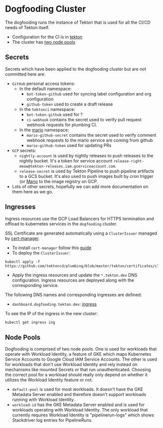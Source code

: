 # Dogfooding Cluster

The dogfooding runs the instance of Tekton that is used for all the CI/CD needs
of Tekton itself.

- Configuration for the CI is in [tekton](../tekton)
- The cluster has [two node pools](#node-pools)

## Secrets

Secrets which have been applied to the dogfooding cluster but are not committed here are:

- `GitHub` personal access tokens:
  - In the default namespace:
    - `bot-token-github` used for syncing label configuration and org configuration
    - `github-token` used to create a draft release
  - In the `tektonci` namespace:
    - `bot-token-github` used for ?
    - `ci-webhook` contains the secret used to verify pull request webhook requests for
      plumbing CI.
  - In the [mario](../mariobot) namespace:
    - `mario-github-secret` contains the secret used to verify comment webhook requests to
      the mario service are coming from github
    - `mario-github-token` used for updating PRs
- `GCP` secrets:
  - `nightly-account` is used by nightly releases to push releases
  to the nightly bucket. It's a token for service account
  `release-right-meow@tekton-releases.iam.gserviceaccount.com`.
  - `release-secret` is used by Tekton Pipeline to push pipeline artifacts to a
    GCS bucket. It's also used to push images built by cron trigger (or [Mario](../mariobot])
    to the image registry on GCP.
- Lots of other secrets, hopefully we can add more documentation on them
  here as we go.

## Ingresses

Ingress resources use the GCP Load Balancers for HTTPS termination and offload
to kubernetes services in the `dogfooding` cluster.

SSL Certificate are generated automatically using a `ClusterIssuer` managed by
[cert-manager](https://github.com/jetstack/cert-manager/).

- To install `cert-manager` follow this
  [guide](https://docs.cert-manager.io/en/latest/getting-started/)
- To deploy the `ClusterIssuer`:
```
kubectl apply -f https://github.com/tektoncd/plumbing/blob/master/tekton/certificates/clusterissuer.yaml
```
- Apply the ingress resources and update the `*.tekton.dev` DNS configuration.
  Ingress resources are deployed along with the corresponding service.

The following DNS names and corresponding ingresses are defined:
- `dashboard.dogfooding.tekton.dev`: [ingress](https://github.com/tektoncd/plumbing/blob/master/tekton/cd/dashboard/overlays/dogfooding/ingress.yaml)

To see the IP of the ingress in the new cluster:

```bash
kubectl get ingress ing
```

## Node Pools

Dogfooding is comprised of two node pools. One is used for workloads that operate with Workload Identity,
a feature of GKE which maps Kubernetes Service Accounts to Google Cloud IAM Service Accounts. The other
is used for workloads that don't use Workload Identity and rely instead on mechanisms like mounted Secrets
or that run unauthenticated. Choosing the correct pool for a workload should really only depend on whether
it utilizes the Workload Identity feature or not.

- `default-pool` is used for most workloads. It doesn't have the GKE Metadata Server enabled
and therefore doesn't support workloads running with Workload Identity.
- `workload-id` has the GKE Metadata Server enabled and is used for workloads operating with
Workload Identity. The only workload that currently requires Workload Identity is "pipelinerun-logs"
which shows Stackdriver log entries for PipelineRuns.